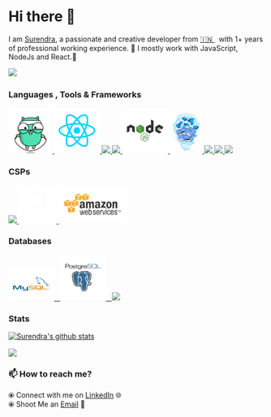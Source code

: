 # Hi there 👋

I am [Surendra](https://www.linkedin.com/in/sudosuperuser/), a passionate and creative developer from [🇮🇳 ](https://en.wikipedia.org/wiki/India)&nbsp; with 1+ years of professional working experience. 🎯
I mostly work with JavaScript, NodeJs and React.🚀


<img src="https://media.giphy.com/media/p4NLw3I4U0idi/giphy.gif" width="300">

### Languages , Tools & Frameworks
<p float="left">
   <a href="https://golang.org/" target="_blank" >
    <img src="https://github.com/comradesurendra/comradesurendra/blob/master/assets/golang.gif"  height="90" />
  </a>
  <a href="https://reactjs.org" target="_blank" >
    <img src="https://github.com/comradesurendra/comradesurendra/blob/master/assets/React.gif"  height="90" />
  </a>
    <a href="https://nextjs.org/" target="_blank">
      <img src="https://miro.medium.com/max/650/0*UDc8KYYpxxn2ynWe.jpg" height="70" />
   </a>
   <a href="https://tailwindcss.com/" target="_blank">
      <img src="https://fashinnovation.nyc/wp-content/uploads/2020/06/Tailwind-App-brand-logo-1.jpg" height="70" />
   </a>
  <a href="https://nodejs.org/" target="_blank" >
    <img src="https://github.com/comradesurendra/comradesurendra/blob/master/assets/node.gif"  height="90" />
  </a>
  <a href="https://www.docker.com/" target="_blank" >
    <img src="https://github.com/comradesurendra/comradesurendra/blob/master/assets/docker.gif"  height="80" /> 
  </a>
  <a href="https://getbootstrap.com/" target="_blank" >
    <img src="https://cdn-images-1.medium.com/max/2000/1*9HanDsRU11ZMsgDGJwN96w.png"  height="70" /> 
  </a>
  <a href="https://www.w3.org/wiki/The_web_standards_model_-_HTML_CSS_and_JavaScript" target="_blank" >
    <img src="https://media.tenor.com/images/b05a25cd76991f2857e1eab1511804a3/tenor.gif" height="80" />
  </a>
   <a href="https://www.python.org/" target="_blank" >
    <img src="https://user-images.githubusercontent.com/41782385/59523230-55488280-8f03-11e9-9abe-e8e0f3d9a245.gif" height="70" />
  </a>
  
 </p>
  
### CSPs
  
 <p float="left">
   <a href="https://firebase.google.com/" target="_blank" >
    <img src="https://cdn.dribbble.com/users/6295/screenshots/6509850/f.gif"  height="75" />
  </a> 
  <a href="https://www.digitalocean.com/" target="_blank" >
    <img src="https://github.com/comradesurendra/comradesurendra/blob/master/assets/do.gif"  height="75" />
  </a> 
  <a href="https://aws.amazon.com/" target="_blank" >
    <img src="https://github.com/comradesurendra/comradesurendra/blob/master/assets/aws.gif"  height="75" />
  </a>
 </p>

### Databases
  
 <p float="left">
  <a href="https://www.mysql.com/" target="_blank" >
    <img src="https://github.com/comradesurendra/comradesurendra/blob/master/assets/mysql.gif" height="65" width="90" />&nbsp;&nbsp;
  </a>
   <a href="https://www.postgresql.org/" target="_blank" >
    <img src="https://github.com/comradesurendra/comradesurendra/blob/master/assets/postgresql.gif" height="90" />&nbsp;&nbsp;
  </a>
  <a href="https://www.mongodb.com/" target="_blank" >
    <img src="https://doc.octoperf.com/monitoring/create-connection/mongodb/img/mongodb-logo.png" height="70" />
  </a>
</p>

### Stats
[![Surendra's github stats](https://github-readme-stats.vercel.app/api?username=comradesurendra&layout=compact&theme=radical)](https://github.com/comradesurendra/github-readme-stats)

<a href="https://github.com/comradesurendra/github-readme-stats">
  <img align="center" src="https://github-readme-stats.anuraghazra1.vercel.app/api/top-langs/?username=comradesurendra&layout=compact&theme=radical" />
</a>

### 📫 How to reach me? 

  ⦿ Connect with me on [LinkedIn](https://www.linkedin.com/in/sudosuperuser/) 
  🌐 <br>
  ⦿ Shoot Me an [Email](mailto:surendra10080@gmail.com) 💌 <br>
